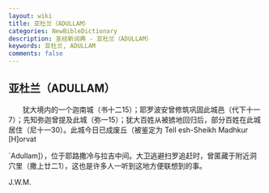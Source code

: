 ```yaml
---
layout: wiki
title: 亚杜兰（ADULLAM）
categories: NewBibleDictionary
description: 圣经新词典 - 亚杜兰（ADULLAM）
keywords: 亚杜兰, ADULLAM
comments: false
---
```


## 亚杜兰（ADULLAM）

　　犹大境内的一个迦南城（书十二15）；耶罗波安曾修筑巩固此城邑（代下十一7）；先知弥迦曾提及此城（弥一15）；犹大百姓从被掳地回归后，部分百姓在此城居住（尼十一30）。此城今日已成废丘（被鉴定为 Tell esh-Sheikh Madhkur [H]orvat

`Adullam]），位于耶路撒冷与拉吉中间。大卫逃避扫罗追赶时，曾匿藏于附近洞穴里（撒上廿二1），这也是许多人一听到这地方便联想到的事。

J.W.M.








